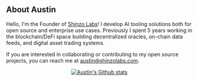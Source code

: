 ## About Austin

Hello, I'm the Founder of [Shinzo Labs](https://www.shinzo.ai/)! I develop AI tooling solutions both for open source and enterprise use cases. Previously I spent 5 years working in the blockchain/DeFi space building decentralized oracles, on-chain data feeds, and digital asset trading systems.

If you are interested in collaborating or contributing to my open source projects, you can reach me at austin@shinzolabs.com.

<div align="center">
  <a href="https://github.com/austinborn/github-readme-stats">
    <img src="https://github-readme-stats.vercel.app/api?username=austinborn&title_color=48a169&text_color=38a169&bg_color=3a4558&include_all_commits=true" alt="Austin's Github stats">
  </a>
</div>
